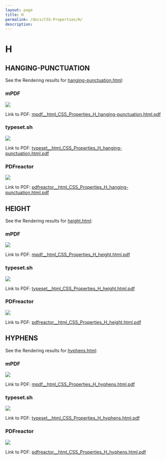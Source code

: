 ```yaml
---
layout: page
title: H
permalink: /docs/CSS-Properties/H/
description: 
---
```


# H



## HANGING-PUNCTUATION

See the Rendering results for [hanging-punctuation.html](/html/CSS%20Properties/H/hanging-punctuation.html):

### mPDF
![](mpdf__html_CSS_Properties_H_hanging-punctuation.html.png) 

Link to PDF: [mpdf__html_CSS_Properties_H_hanging-punctuation.html.pdf](mpdf__html_CSS_Properties_H_hanging-punctuation.html.pdf)

### typeset.sh
![](typeset__html_CSS_Properties_H_hanging-punctuation.html.png) 

Link to PDF: [typeset__html_CSS_Properties_H_hanging-punctuation.html.pdf](typeset__html_CSS_Properties_H_hanging-punctuation.html.pdf)

### PDFreactor
![](pdfreactor__html_CSS_Properties_H_hanging-punctuation.html.png) 

Link to PDF: [pdfreactor__html_CSS_Properties_H_hanging-punctuation.html.pdf](pdfreactor__html_CSS_Properties_H_hanging-punctuation.html.pdf)

## HEIGHT

See the Rendering results for [height.html](/html/CSS%20Properties/H/height.html):

### mPDF
![](mpdf__html_CSS_Properties_H_height.html.png) 

Link to PDF: [mpdf__html_CSS_Properties_H_height.html.pdf](mpdf__html_CSS_Properties_H_height.html.pdf)

### typeset.sh
![](typeset__html_CSS_Properties_H_height.html.png) 

Link to PDF: [typeset__html_CSS_Properties_H_height.html.pdf](typeset__html_CSS_Properties_H_height.html.pdf)

### PDFreactor
![](pdfreactor__html_CSS_Properties_H_height.html.png) 

Link to PDF: [pdfreactor__html_CSS_Properties_H_height.html.pdf](pdfreactor__html_CSS_Properties_H_height.html.pdf)

## HYPHENS

See the Rendering results for [hyphens.html](/html/CSS%20Properties/H/hyphens.html):

### mPDF
![](mpdf__html_CSS_Properties_H_hyphens.html.png) 

Link to PDF: [mpdf__html_CSS_Properties_H_hyphens.html.pdf](mpdf__html_CSS_Properties_H_hyphens.html.pdf)

### typeset.sh
![](typeset__html_CSS_Properties_H_hyphens.html.png) 

Link to PDF: [typeset__html_CSS_Properties_H_hyphens.html.pdf](typeset__html_CSS_Properties_H_hyphens.html.pdf)

### PDFreactor
![](pdfreactor__html_CSS_Properties_H_hyphens.html.png) 

Link to PDF: [pdfreactor__html_CSS_Properties_H_hyphens.html.pdf](pdfreactor__html_CSS_Properties_H_hyphens.html.pdf)


